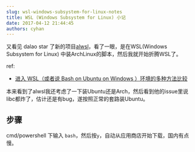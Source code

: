 ```yaml
---
slug: wsl-windows-subsystem-for-linux-notes
title: WSL (Windows Subsystem for Linux) 小记
date: 2017-04-12 21:44:45
authors: cyhan
---
```


又看见 dalao star 了新的项目[alwsl](https://github.com/alwsl/alwsl)，看了一眼，是在WSL(Windows Subsystem for Linux) 中装ArchLinux的脚本，然后我就开始折腾WSL了。

<!-- truncate -->

ref:
- [进入 WSL（或者说 Bash on Ubuntu on Windows ）环境的多种方法比较](http://www.jianshu.com/p/a8989c23f766)

本来看到了alwsl我还考虑了一下装Ubuntu还是Arch，然后看到他的issue里说libc都炸了，估计还是有bug，遂按照正常的套路装Ubuntu。

## 步骤
cmd/powershell 下输入 `bash`，然后按`y`，自动从应用商店开始下载，国内有点慢。

